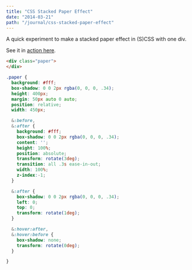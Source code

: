 ```yaml
---
title: "CSS Stacked Paper Effect"
date: "2014-03-21"
path: "/journal/css-stacked-paper-effect"
---
```


A quick experiment to make a stacked paper effect in (S)CSS with one div.

See it in [action here](http://codepen.io/alexpate/pen/MwjMxP).

``` html
<div class="paper">
</div>
```

``` scss
.paper {
  background: #fff;
  box-shadow: 0 0 2px rgba(0, 0, 0, .34);
  height: 400px;
  margin: 50px auto 0 auto;
  position: relative;
  width: 450px;

  &:before,
  &:after {
    background: #fff;
    box-shadow: 0 0 2px rgba(0, 0, 0, .34);
    content: '';
    height: 100%;
    position: absolute;
    transform: rotate(3deg);
    transition: all .3s ease-in-out;
    width: 100%;
    z-index:-1;
  }

  &:after {
    box-shadow: 0 0 2px rgba(0, 0, 0, .34);
    left: 0;
    top: 0;
    transform: rotate(1deg);
  }

  &:hover:after,
  &:hover:before {
    box-shadow: none;
    transform: rotate(0deg);
  }

}

```
